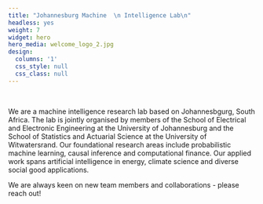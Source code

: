 ```yaml
---
title: "Johannesburg Machine  \n Intelligence Lab\n"
headless: yes
weight: 7
widget: hero
hero_media: welcome_logo_2.jpg
design:
  columns: '1'
  css_style: null
  css_class: null
---
```


<br>

We are a machine intelligence research lab based on Johannesbgurg, South Africa. The lab is jointly organised by members of the School of Electrical and Electronic  Engineering at the University of Johannesburg and the School of Statistics and Actuarial Science at the University of Witwatersrand. Our foundational research areas include probabilistic machine learning, causal inference and computational finance. Our applied work spans artificial intelligence in energy, climate science and diverse social good applications. 

We are always keen on new team members and collaborations - please reach out!
